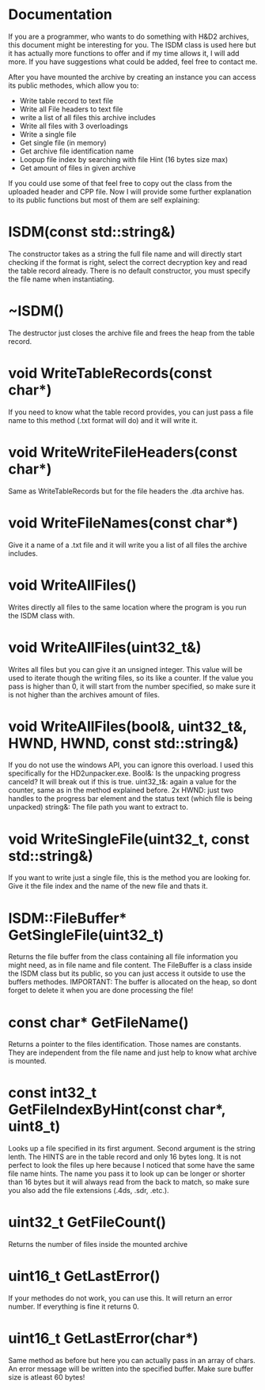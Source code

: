 # Documentation

If you are a programmer, who wants to do something with H&D2 archives, this document might be interesting for you. 
The ISDM class is used here but it has actually more functions to offer and if my time allows it, I will add more.
If you have suggestions what could be added, feel free to contact me.

After you have mounted the archive by creating an instance you can
access its public methodes, which allow you to:
- Write table record to text file
- Write all File headers to text file
- write a list of all files this archive includes
- Write all files with 3 overloadings
- Write a single file
- Get single file (in memory)
- Get archive file identification name
- Loopup file index by searching with file Hint (16 bytes size max)
- Get amount of files in given archive

If you could use some of that feel free to copy out the class from the uploaded header and CPP file.
Now I will provide some further explanation to its public functions but most of them are self explaining:

# ISDM(const std::string&)
The constructor takes as a string the full file name and will directly start checking if the format is right, 
select the correct decryption key and read the table record already. There is no default constructor, you must specify the file name when instantiating.

# ~ISDM()
The destructor just closes the archive file and frees the heap from the table record.

# void WriteTableRecords(const char*)
If you need to know what the table record provides, you can just pass a file name to this method (.txt format will do) and it will write it.

# void WriteWriteFileHeaders(const char*)
Same as WriteTableRecords but for the file headers the .dta archive has.

# void WriteFileNames(const char*)
Give it a name of a .txt file and it will write you a list of all files the archive includes.

# void WriteAllFiles()
Writes directly all files to the same location where the program is you run the ISDM class with.

# void WriteAllFiles(uint32_t&)
Writes all files but you can give it an unsigned integer. This value will be used to iterate though the writing files, so its like a counter.
If the value you pass is higher than 0, it will start from the number specified, so make sure it is not higher than the archives amount of files.

# void WriteAllFiles(bool&, uint32_t&, HWND, HWND, const std::string&)
If you do not use the windows API, you can ignore this overload. I used this specifically for the HD2unpacker.exe.
Bool&: Is the unpacking progress canceld? It will break out if this is true.
uint32_t&: again a value for the counter, same as in the method explained before.
2x HWND: just two handles to the progress bar element and the status text (which file is being unpacked)
string&: The file path you want to extract to.

# void WriteSingleFile(uint32_t, const std::string&)
If you want to write just a single file, this is the method you are looking for. Give it the file index and the name of the new file and thats it.

# ISDM::FileBuffer* GetSingleFile(uint32_t)
Returns the file buffer from the class containing all file information you might need, as in file name and file content.
The FileBuffer is a class inside the ISDM class but its public, so you can just access it outside to use the buffers methodes.
IMPORTANT: The buffer is allocated on the heap, so dont forget to delete it when you are done processing the file!

# const char* GetFileName()
Returns a pointer to the files identification. Those names are constants. They are independent from the file name and just help to know what archive is mounted.

# const int32_t GetFileIndexByHint(const char*, uint8_t)
Looks up a file specified in its first argument. Second argument is the string lenth. The HINTS are in the table record and only 16 bytes long. It is not perfect to look the files up here because I noticed that some have the same file name hints. The name you pass it to look up can be longer or shorter than 16 bytes but it will always read from the back to match, so make sure you also add the file extensions (.4ds, .sdr, .etc.).

# uint32_t GetFileCount()
Returns the number of files inside the mounted archive

# uint16_t GetLastError()
If your methodes do not work, you can use this. It will return an error number. If everything is fine it returns 0.

# uint16_t GetLastError(char*)
Same method as before but here you can actually pass in an array of chars. An error message will be written into the specified buffer.
Make sure buffer size is atleast 60 bytes!

